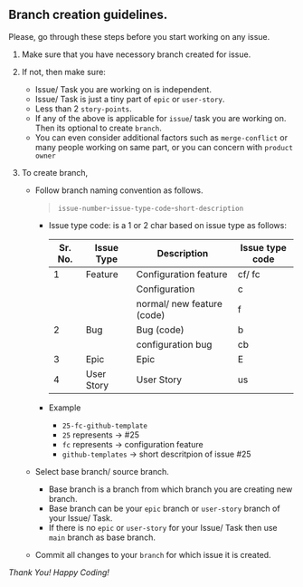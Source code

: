 ## Branch creation guidelines.
Please, go through these steps before you start working on any issue.

1. Make sure that you have necessory branch created for issue.
2. If not, then make sure:
   - Issue/ Task you are working on is independent.
   - Issue/ Task is just a tiny part of `epic` or `user-story`.
   - Less than 2 `story-points`.
   - If any of the above is applicable for `issue`/ task you are working on. Then its optional to create `branch`.
   - You can even consider additional factors such as `merge-conflict` or many people working on same part, or you can concern with `product owner`

3. To create branch,
   - Follow branch naming convention as follows.
     > `issue-number`-`issue-type-code`-`short-description`
     
      * Issue type code: is a 1 or 2 char based on issue type as follows:
             
        | Sr. No. 	| Issue Type 	| Description                	| Issue type code 	|
        |---------	|------------	|----------------------------	|-----------------	|
        | 1       	| Feature    	| Configuration feature      	| cf/ fc            |
        |         	|            	| Configuration              	| c               	|
        |         	|            	| normal/ new feature (code) 	| f               	|
        | 2       	| Bug        	| Bug (code)                 	| b               	|
        |         	|            	| configuration bug          	| cb              	|
        | 3       	| Epic       	| Epic                       	| E               	|
        | 4       	| User Story 	| User Story                 	| us              	|

     * Example
       - `25-fc-github-template`
       - `25` represents -> #25
       - `fc` represents -> configuration feature
       - `github-templates` -> short descritpion of issue #25
        
   - Select base branch/ source branch.
     * Base branch is a branch from which branch you are creating new branch.
     * Base branch can be your `epic` branch or `user-story` branch of your Issue/ Task.
     * If there is no `epic` or `user-story` for your Issue/ Task then use `main` branch as base branch.

   - Commit all changes to your `branch` for which issue it is created.


_Thank You! Happy Coding!_

